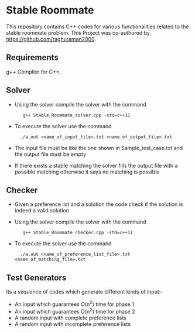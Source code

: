 # Stable Roommate
This repository contains C++ codes for various functionalities related to the stable roommate problem.
This Project was co-authored by https://github.com/raghuraman2000.

## Requirements
g++ Compiler for C++.

## Solver
- Using the solver compile the solver with the command

         g++ Stable_Roommate_solver.cpp -std=c++11
- To execute the solver use the command

        ./a.out <name_of_input_file>.txt <name_of_output_file>.txt
- The input file must be like the one shown in Sample_test_case.txt and the output file must be empty
- If there exists a stable matching the solver fills the output file with a possible matching otherwise it says no matching is possible

## Checker
- Given a preference list and a solution the code check if the solution is indeed a valid solution
- Using the solver compile the solver with the command

         g++ Stable_Roommate_checker.cpp -std=c++11
- To execute the solver use the command

        ./a.out <name_of_preference_list_file>.txt <name_of_matching_file>.txt
        
## Test Generators
Its a sequence of codes which generate different kinds of input:-
- An input which guarantees O(n<sup>2</sup>) time for phase 1
- An input which guarantees O(n<sup>2</sup>) time for phase 2
- A random input with complete preference lists
- A random input with incomplete preference lists
